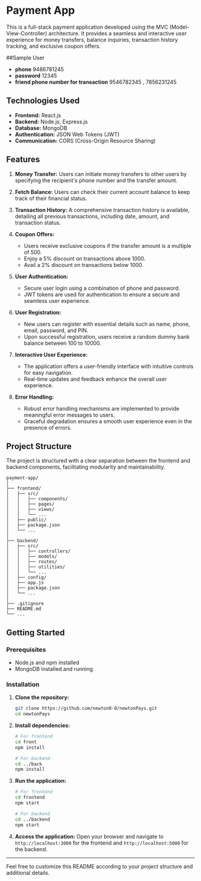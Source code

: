 # Payment App

This is a full-stack payment application developed using the MVC (Model-View-Controller) architecture. It provides a seamless and interactive user experience for money transfers, balance inquiries, transaction history tracking, and exclusive coupon offers.

##Sample User
- **phone** 9486781245
- **password** 12345
- **friend phone number for transaction** 9546782345 , 7856231245

## Technologies Used

- **Frontend:** React.js
- **Backend:** Node.js, Express.js
- **Database:** MongoDB
- **Authentication:** JSON Web Tokens (JWT)
- **Communication:** CORS (Cross-Origin Resource Sharing)

## Features

1. **Money Transfer:**
   Users can initiate money transfers to other users by specifying the recipient's phone number and the transfer amount.

2. **Fetch Balance:**
   Users can check their current account balance to keep track of their financial status.

3. **Transaction History:**
   A comprehensive transaction history is available, detailing all previous transactions, including date, amount, and transaction status.

4. **Coupon Offers:**
   - Users receive exclusive coupons if the transfer amount is a multiple of 500.
   - Enjoy a 5% discount on transactions above 1000.
   - Avail a 2% discount on transactions below 1000.

5. **User Authentication:**
   - Secure user login using a combination of phone and password.
   - JWT tokens are used for authentication to ensure a secure and seamless user experience.

6. **User Registration:**
   - New users can register with essential details such as name, phone, email, password, and PIN.
   - Upon successful registration, users receive a random dummy bank balance between 100 to 10000.

7. **Interactive User Experience:**
   - The application offers a user-friendly interface with intuitive controls for easy navigation.
   - Real-time updates and feedback enhance the overall user experience.

8. **Error Handling:**
   - Robust error handling mechanisms are implemented to provide meaningful error messages to users.
   - Graceful degradation ensures a smooth user experience even in the presence of errors.

## Project Structure

The project is structured with a clear separation between the frontend and backend components, facilitating modularity and maintainability.

```
payment-app/
│
├── frontend/
│   ├── src/
│   │   ├── components/
│   │   ├── pages/
│   │   ├── views/
│   │   └── ...
│   ├── public/
│   ├── package.json
│   └── ...
│
├── backend/
│   ├── src/
│   │   ├── controllers/
│   │   ├── models/
│   │   ├── routes/
│   │   ├── utilities/
│   │   └── ...
│   ├── config/
│   ├── app.js
│   ├── package.json
│   └── ...
│
├── .gitignore
├── README.md
└── ...
```

## Getting Started

### Prerequisites

- Node.js and npm installed
- MongoDB installed and running

### Installation

1. **Clone the repository:**
   ```bash
   git clone https://github.com/newton0-0/newtonPays.git
   cd newtonPays
   ```

2. **Install dependencies:**
   ```bash
   # For frontend
   cd front
   npm install

   # For backend
   cd ../back
   npm install
   ```

3. **Run the application:**
   ```bash
   # For frontend
   cd frontend
   npm start

   # For backend
   cd ../backend
   npm start
   ```

4. **Access the application:**
   Open your browser and navigate to `http://localhost:3000` for the frontend and `http://localhost:5000` for the backend.

---

Feel free to customize this README according to your project structure and additional details.
